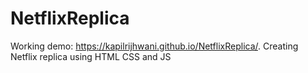 # NetflixReplica
Working demo: https://kapilrijhwani.github.io/NetflixReplica/.
Creating Netflix replica using HTML CSS and JS
